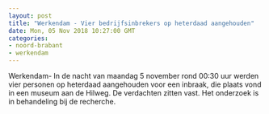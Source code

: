 ```yaml
---
layout: post
title: "Werkendam - Vier bedrijfsinbrekers op heterdaad aangehouden"
date: Mon, 05 Nov 2018 10:27:00 GMT
categories: 
- noord-brabant 
- werkendam 
---
```


Werkendam- In de nacht van maandag 5 november rond 00:30 uur werden vier personen op heterdaad aangehouden voor een inbraak, die plaats vond in een museum aan de Hilweg. De verdachten zitten vast. Het onderzoek is in behandeling bij de recherche.
